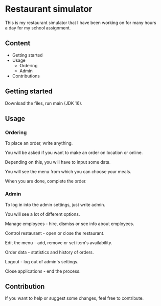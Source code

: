 # Restaurant simulator
This is my restaurant simulator that I have been working on for many hours a day for my school assignment.

## Content
* Getting started
* Usage
  * Ordering
  * Admin
* Contributions

## Getting started
Download the files, run main (JDK 16).

## Usage
### Ordering
To place an order, write anything.

You will be asked if you want to make an order on location or online.

Depending on this, you will have to input some data.

You will see the menu from which you can choose your meals.

When you are done, complete the order.
### Admin
To log in into the admin settings, just write admin.

You will see a lot of different options.

Manage employees - hire, dismiss or see info about employees.

Control restaurant - open or close the restaurant.

Edit the menu - add, remove or set item's availability.

Order data - statistics and history of orders.

Logout - log out of admin's settings.

Close applications - end the process.

## Contribution
If you want to help or suggest some changes, feel free to contribute.
